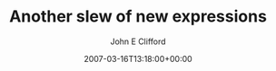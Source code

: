 ---
title: 'Another slew of new expressions'
posts: 39
hash: 't680'
author: 'John E Clifford'
date: 2007-03-16T13:18:00+00:00
sources:
  - http://forums.tokipona.org/viewtopic.php%3Ft=680.html
---